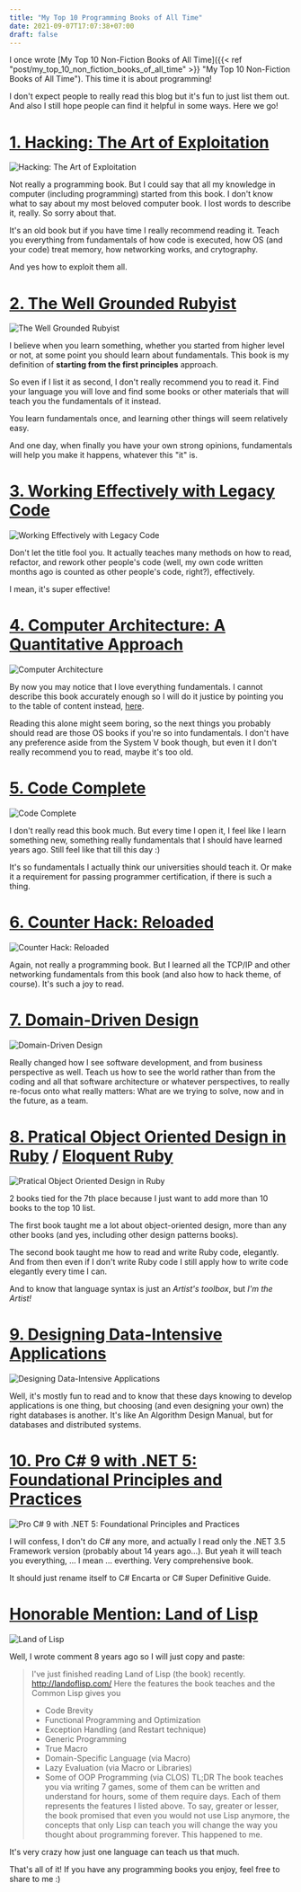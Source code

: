 ```yaml
---
title: "My Top 10 Programming Books of All Time"
date: 2021-09-07T17:07:38+07:00
draft: false
---
```


I once wrote [My Top 10 Non-Fiction Books of All Time]({{< ref "post/my_top_10_non_fiction_books_of_all_time" >}} "My Top 10 Non-Fiction Books of All Time"). This time it is about programming!

I don't expect people to really read this blog but it's fun to just list them out. And also I still hope people can find it helpful in some ways. Here we go!

# [1. Hacking: The Art of Exploitation](https://www.amazon.com/Hacking-Art-Exploitation-Jon-Erickson/dp/1593271441)

![Hacking: The Art of Exploitation](/img/book_hacking_art_of_exploitation.jpg)

Not really a programming book. But I could say that all my knowledge in computer (including programming) started from this book. I don't know what to say about my most beloved computer book. I lost words to describe it, really. So sorry about that.

It's an old book but if you have time I really recommend reading it. Teach you everything from fundamentals of how code is executed, how OS (and your code) treat memory, how networking works, and crytography.

And yes how to exploit them all.

# [2. The Well Grounded Rubyist](https://www.amazon.com/Well-Grounded-Rubyist-David-Black/dp/1617295213/)

![The Well Grounded Rubyist](/img/book_well_grounded_rubyist.jpg)

I believe when you learn something, whether you started from higher level or not, at some point you should learn about fundamentals. This book is my definition of **starting from the first principles** approach.

So even if I list it as second, I don't really recommend you to read it. Find your language you will love and find some books or other materials that will teach you the fundamentals of it instead.

You learn fundamentals once, and learning other things will seem relatively easy.

And one day, when finally you have your own strong opinions, fundamentals will help you make it happens, whatever this "it" is.

# [3. Working Effectively with Legacy Code](https://www.amazon.com/Working-Effectively-Legacy-Michael-Feathers/dp/0131177052)

![Working Effectively with Legacy Code](/img/book_working_effectively_with_legacy_code.jpg)

Don't let the title fool you. It actually teaches many methods on how to read, refactor, and rework other people's code (well, my own code written months ago is counted as other people's code, right?), effectively.

I mean, it's super effective!

# [4. Computer Architecture: A Quantitative Approach](https://www.amazon.com/Computer-Architecture-Quantitative-Approach-Kaufmann/dp/0128119055)

![Computer Architecture](/img/book_computer_architecture.jpg)

By now you may notice that I love everything fundamentals. I cannot describe this book accurately enough so I will do it justice by pointing you to the table of content instead, [here](https://www.amazon.com/Computer-Architecture-Quantitative-Approach-Kaufmann/dp/0128119055/ref=sr_1_1?crid=1SG9SG6M4E3QY&dchild=1&keywords=computer+architecture&qid=1631024486&s=books&sprefix=computer+arc%2Cstripbooks-intl-ship%2C399&sr=1-1&asin=0128119055&revisionId=&format=4&depth=1). 

Reading this alone might seem boring, so the next things you probably should read are those OS books if you're so into fundamentals. I don't have any preference aside from the System V book though, but even it I don't really recommend you to read, maybe it's too old.

# [5. Code Complete](https://www.amazon.com/Code-Complete-Practical-Handbook-Construction/dp/0735619670)

![Code Complete](/img/book_code_complete.jpg)

I don't really read this book much. But every time I open it, I feel like I learn something new, something really fundamentals that I should have learned years ago. Still feel like that till this day :)

It's so fundamentals I actually think our universities should teach it. Or make it a requirement for passing programmer certification, if there is such a thing.

# [6. Counter Hack: Reloaded](https://www.amazon.com/Counter-Hack-Reloaded-Step-Step/dp/0131481045)

![Counter Hack: Reloaded](/img/book_counter_hack_reloaded.jpg)

Again, not really a programming book. But I learned all the TCP/IP and other networking fundamentals from this book (and also how to hack theme, of course). It's such a joy to read.

# [7. Domain-Driven Design](https://www.amazon.com/Domain-Driven-Design-Tackling-Complexity-Software/dp/0321125215)

![Domain-Driven Design](/img/book_domain_driven_design.jpg)

Really changed how I see software development, and from business perspective as well. Teach us how to see the world rather than from the coding and all that software architecture or whatever perspectives, to really re-focus onto what really matters: What are we trying to solve, now and in the future, as a team.

# [8. Pratical Object Oriented Design in Ruby](https://www.amazon.com/Practical-Object-Oriented-Design-Agile-Primer/dp/0134456475) / [Eloquent Ruby](https://www.amazon.com/Eloquent-Ruby-Addison-Wesley-Professional/dp/0321584104)

![Pratical Object Oriented Design in Ruby](/img/book_pood_ruby.jpg)

2 books tied for the 7th place because I just want to add more than 10 books to the top 10 list.

The first book taught me a lot about object-oriented design, more than any other books (and yes, including other design patterns books).

The second book taught me how to read and write Ruby code, elegantly. And from then even if I don't write Ruby code I still apply how to write code elegantly every time I can.

And to know that language syntax is just an *Artist's toolbox*, but *I'm the Artist!*

# [9. Designing Data-Intensive Applications](https://www.amazon.com/Designing-Data-Intensive-Applications-Reliable-Maintainable/dp/1449373321)

![Designing Data-Intensive Applications](/img/book_designing_data_intensive_applications.jpg)

Well, it's mostly fun to read and to know that these days knowing to develop applications is one thing, but choosing (and even designing your own) the right databases is another. It's like An Algorithm Design Manual, but for databases and distributed systems.

# [10. Pro C# 9 with .NET 5: Foundational Principles and Practices](https://www.amazon.com/Pro-NET-Foundational-Principles-Programming/dp/1484269381)

![Pro C# 9 with .NET 5: Foundational Principles and Practices](/img/book_pro_csharp_dotnet.jpg)

I will confess, I don't do C# any more, and actually I read only the .NET 3.5 Framework version (probably about 14 years ago...). But yeah it will teach you everything, ... I mean ... everthing. Very comprehensive book.

It should just rename itself to C# Encarta or C# Super Definitive Guide.

# [Honorable Mention: Land of Lisp](https://www.amazon.com/Land-Lisp-Learn-Program-Game-ebook/dp/B004AE3P4K)

![Land of Lisp](/img/book_land_of_lisp.jpg)

Well, I wrote comment 8 years ago so I will just copy and paste:

> I've just finished reading Land of Lisp (the book) recently.
> http://landoflisp.com/
> Here the features the book teaches and the Common Lisp gives you
> * Code Brevity
> * Functional Programming and Optimization
> * Exception Handling (and Restart technique)
> * Generic Programming
> * True Macro
> * Domain-Specific Language (via Macro)
> * Lazy Evaluation (via Macro or Libraries)
> * Some of OOP Programming (via CLOS)
> TL;DR
> The book teaches you via writing 7 games, some of them can be written and understand for hours, some of them require days. Each of them represents the features I listed above. To say, greater or lesser, the book promised that even you would not use Lisp anymore, the concepts that only Lisp can teach you will change the way you thought about programming forever. This happened to me.

It's very crazy how just one language can teach us that much.


That's all of it! If you have any programming books you enjoy, feel free to share to me :)
